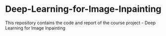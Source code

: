 # Deep-Learning-for-Image-Inpainting
This repository contains the code and report of the course project - Deep Learning for Image Inpainting
